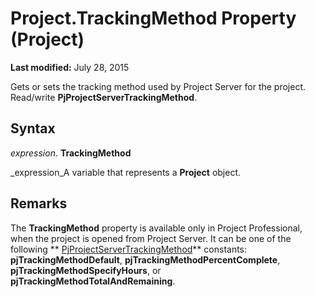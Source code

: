 
# Project.TrackingMethod Property (Project)

 **Last modified:** July 28, 2015

Gets or sets the tracking method used by Project Server for the project. Read/write  **PjProjectServerTrackingMethod**.

## Syntax

 _expression_. **TrackingMethod**

 _expression_A variable that represents a  **Project** object.


## Remarks

The  **TrackingMethod** property is available only in Project Professional, when the project is opened from Project Server. It can be one of the following ** [PjProjectServerTrackingMethod](7b7717cb-316b-96fd-1131-002377ae4a7b.md)** constants: **pjTrackingMethodDefault**,  **pjTrackingMethodPercentComplete**,  **pjTrackingMethodSpecifyHours**, or  **pjTrackingMethodTotalAndRemaining**.

